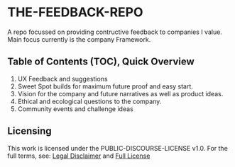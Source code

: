 # THE-FEEDBACK-REPO

A repo focussed on providing contructive feedback to companies I value.
Main focus currently is the company Framework.

## Table of Contents (TOC), Quick Overview

<ol>
  <li>
    UX Feedback and suggestions
  </li>
  <li>
    Sweet Spot builds for maximum future proof and easy start.
  </li>
  <li>
    Vision for the company and future narratives as well as product ideas.
  </li>
  <li>
    Ethical and ecological questions to the company.
  </li>
  <li>
    Community events and challenge ideas
  </li>
</ol>

## Licensing

This work is licensed under the PUBLIC-DISCOURSE-LICENSE v1.0.
For the full terms, see: <a href="https://github.com/djblackberry64/PUBLIC-DISCOURSE-LICENSES/blob/main/README.md">Legal Disclaimer</a> and <a href="https://github.com/djblackberry64/PUBLIC-DISCOURSE-LICENSES/blob/main/LICENSES/Public%20Discourse%20License%20(v1.0)">Full License</a>
